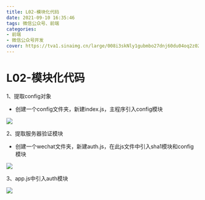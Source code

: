 ```yaml
---
title: L02-模块化代码
date: 2021-09-10 16:35:46
tags: 微信公众号、前端
categories:
- 前端
- 微信公众号开发
cover: https://tva1.sinaimg.cn/large/008i3skNly1gubmbo27dnj60du04oq2z02.jpg
---
```


# **L02-模块化代码**
1、提取config对象  
- 创建一个config文件夹，新建index.js，主程序引入config模块  

![](https://tva1.sinaimg.cn/large/008i3skNly1gubmcn8qegj60nk07kwf202.jpg)

2、提取服务器验证模块  
- 创建一个wechat文件夹，新建auth.js，在此js文件中引入sha1模块和config模块

![](https://tva1.sinaimg.cn/large/008i3skNly1gubmdlg10ij60y70u00vi02.jpg)  

3、app.js中引入auth模块  

![](https://tva1.sinaimg.cn/large/008i3skNly1gubme5p8ztj60xe0l4dhi02.jpg)  

